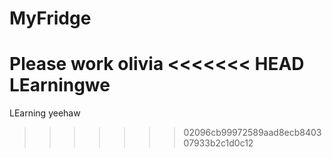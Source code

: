 
# MyFridge
Please work
olivia
<<<<<<< HEAD
LEarningwe
=======
LEarning
yeehaw
>>>>>>> 02096cb99972589aad8ecb840307933b2c1d0c12
